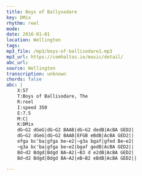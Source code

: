 ```yaml
---
title: Boys of Ballysodare
key: DMix
rhythm: reel
mode: 
date: 2016-01-01
location: Wellington
tags: 
mp3_file: /mp3/boys-of-ballisodare1.mp3
mp3_url: https://comhaltas.ie/music/detail/
abc_url: 
source: Wellington
transcription: unknown
chords: false
abc: |
    X:57
    T:Boys of Ballisodare, The
    R:reel
    I:speed 350
    E:7.5
    M:C|
    K:DMix
    dG~G2 dGeG|dG~G2 BAAB|dG~G2 dedB|AcBA GED2|
    dG~G2 dGeG|dG~G2 BAAB|EFGB eBdB|AcBA GED2||
    efga bc'ba|gfga be~e2|~g3a bgaf|gfed Be~e2|
    ~g3a bc'ba|gfga be~e2|bgaf gedB|AcBA GED2||
    Bd~d2 Bdgd|Bdgd BA~A2|~B3 d e2dB|AcBA GED2|
    Bd~d2 Bdgd|Bdgd BA~A2|eB~B2 eBdB|AcBA GED2||
    
---
```



